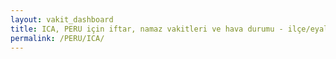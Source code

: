 ```yaml
---
layout: vakit_dashboard
title: ICA, PERU için iftar, namaz vakitleri ve hava durumu - ilçe/eyalet seç
permalink: /PERU/ICA/
---
```


<script type="text/javascript">
  var GLOBAL_COUNTRY = 'PERU';
  var GLOBAL_CITY = 'ICA';
  var GLOBAL_STATE = '';
  var lat = 72;
  var lon = 21;
</script>
